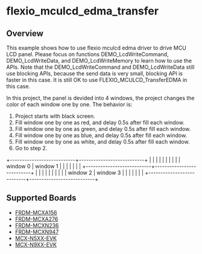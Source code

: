 # flexio_mculcd_edma_transfer

## Overview
This example shows how to use flexio mculcd edma driver to drive MCU LCD panel.
Please focus on functions DEMO_LcdWriteCommand, DEMO_LcdWriteData, and DEMO_LcdWriteMemory
to learn how to use the APIs. Note that the DEMO_LcdWriteCommand and DEMO_LcdWriteData
still use blocking APIs, because the send data is very small, blocking API is faster
in this case. It is still OK to use FLEXIO_MCULCD_TransferEDMA in this case.

In this project, the panel is devided into 4 windows, the project changes the color
of each window one by one. The behavior is:
1. Project starts with black screen.
2. Fill window one by one as red, and delay 0.5s after fill each window.
3. Fill window one by one as green, and delay 0.5s after fill each window.
4. Fill window one by one as blue, and delay 0.5s after fill each window.
5. Fill window one by one as white, and delay 0.5s after fill each window.
6. Go to step 2.

+---------------------------+---------------------------+
|                           |                           |
|                           |                           |
|                           |                           |
|      window 0             |        window 1           |
|                           |                           |
|                           |                           |
+---------------------------+---------------------------+
|                           |                           |
|                           |                           |
|                           |                           |
|      window 2             |        window 3           |
|                           |                           |
|                           |                           |
+---------------------------+---------------------------+

## Supported Boards
- [FRDM-MCXA156](../../../../_boards/frdmmcxa156/driver_examples/flexio/mculcd/edma_transfer/example_board_readme.md)
- [FRDM-MCXA276](../../../../_boards/frdmmcxa276/driver_examples/flexio/mculcd/edma_transfer/example_board_readme.md)
- [FRDM-MCXN236](../../../../_boards/frdmmcxn236/driver_examples/flexio/mculcd/edma_transfer/example_board_readme.md)
- [FRDM-MCXN947](../../../../_boards/frdmmcxn947/driver_examples/flexio/mculcd/edma_transfer/example_board_readme.md)
- [MCX-N5XX-EVK](../../../../_boards/mcxn5xxevk/driver_examples/flexio/mculcd/edma_transfer/example_board_readme.md)
- [MCX-N9XX-EVK](../../../../_boards/mcxn9xxevk/driver_examples/flexio/mculcd/edma_transfer/example_board_readme.md)

